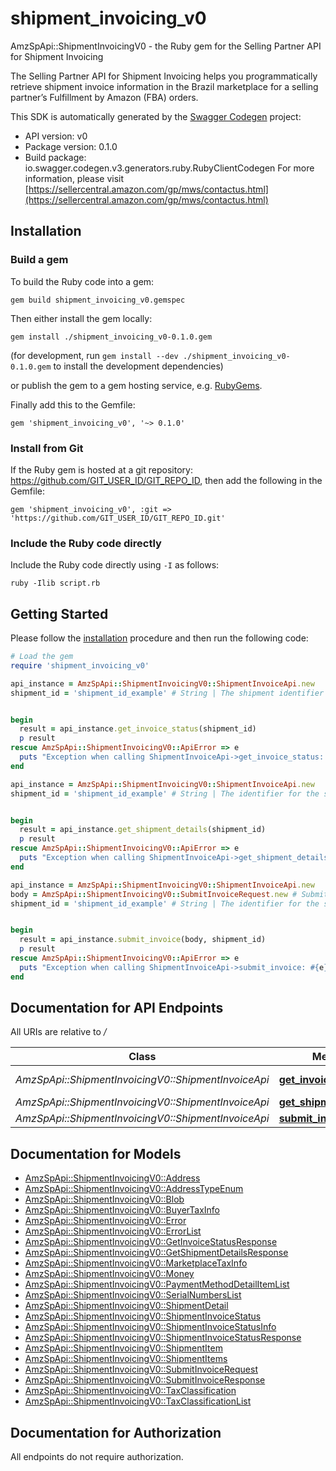 # shipment_invoicing_v0

AmzSpApi::ShipmentInvoicingV0 - the Ruby gem for the Selling Partner API for Shipment Invoicing

The Selling Partner API for Shipment Invoicing helps you programmatically retrieve shipment invoice information in the Brazil marketplace for a selling partner’s Fulfillment by Amazon (FBA) orders.

This SDK is automatically generated by the [Swagger Codegen](https://github.com/swagger-api/swagger-codegen) project:

- API version: v0
- Package version: 0.1.0
- Build package: io.swagger.codegen.v3.generators.ruby.RubyClientCodegen
For more information, please visit [https://sellercentral.amazon.com/gp/mws/contactus.html](https://sellercentral.amazon.com/gp/mws/contactus.html)

## Installation

### Build a gem

To build the Ruby code into a gem:

```shell
gem build shipment_invoicing_v0.gemspec
```

Then either install the gem locally:

```shell
gem install ./shipment_invoicing_v0-0.1.0.gem
```
(for development, run `gem install --dev ./shipment_invoicing_v0-0.1.0.gem` to install the development dependencies)

or publish the gem to a gem hosting service, e.g. [RubyGems](https://rubygems.org/).

Finally add this to the Gemfile:

    gem 'shipment_invoicing_v0', '~> 0.1.0'

### Install from Git

If the Ruby gem is hosted at a git repository: https://github.com/GIT_USER_ID/GIT_REPO_ID, then add the following in the Gemfile:

    gem 'shipment_invoicing_v0', :git => 'https://github.com/GIT_USER_ID/GIT_REPO_ID.git'

### Include the Ruby code directly

Include the Ruby code directly using `-I` as follows:

```shell
ruby -Ilib script.rb
```

## Getting Started

Please follow the [installation](#installation) procedure and then run the following code:
```ruby
# Load the gem
require 'shipment_invoicing_v0'

api_instance = AmzSpApi::ShipmentInvoicingV0::ShipmentInvoiceApi.new
shipment_id = 'shipment_id_example' # String | The shipment identifier for the shipment.


begin
  result = api_instance.get_invoice_status(shipment_id)
  p result
rescue AmzSpApi::ShipmentInvoicingV0::ApiError => e
  puts "Exception when calling ShipmentInvoiceApi->get_invoice_status: #{e}"
end

api_instance = AmzSpApi::ShipmentInvoicingV0::ShipmentInvoiceApi.new
shipment_id = 'shipment_id_example' # String | The identifier for the shipment. Get this value from the FBAOutboundShipmentStatus notification. For information about subscribing to notifications, see the [Notifications API Use Case Guide](doc:notifications-api-v1-use-case-guide).


begin
  result = api_instance.get_shipment_details(shipment_id)
  p result
rescue AmzSpApi::ShipmentInvoicingV0::ApiError => e
  puts "Exception when calling ShipmentInvoiceApi->get_shipment_details: #{e}"
end

api_instance = AmzSpApi::ShipmentInvoicingV0::ShipmentInvoiceApi.new
body = AmzSpApi::ShipmentInvoicingV0::SubmitInvoiceRequest.new # SubmitInvoiceRequest | 
shipment_id = 'shipment_id_example' # String | The identifier for the shipment.


begin
  result = api_instance.submit_invoice(body, shipment_id)
  p result
rescue AmzSpApi::ShipmentInvoicingV0::ApiError => e
  puts "Exception when calling ShipmentInvoiceApi->submit_invoice: #{e}"
end
```

## Documentation for API Endpoints

All URIs are relative to */*

Class | Method | HTTP request | Description
------------ | ------------- | ------------- | -------------
*AmzSpApi::ShipmentInvoicingV0::ShipmentInvoiceApi* | [**get_invoice_status**](docs/ShipmentInvoiceApi.md#get_invoice_status) | **GET** /fba/outbound/brazil/v0/shipments/{shipmentId}/invoice/status | 
*AmzSpApi::ShipmentInvoicingV0::ShipmentInvoiceApi* | [**get_shipment_details**](docs/ShipmentInvoiceApi.md#get_shipment_details) | **GET** /fba/outbound/brazil/v0/shipments/{shipmentId} | 
*AmzSpApi::ShipmentInvoicingV0::ShipmentInvoiceApi* | [**submit_invoice**](docs/ShipmentInvoiceApi.md#submit_invoice) | **POST** /fba/outbound/brazil/v0/shipments/{shipmentId}/invoice | 

## Documentation for Models

 - [AmzSpApi::ShipmentInvoicingV0::Address](docs/Address.md)
 - [AmzSpApi::ShipmentInvoicingV0::AddressTypeEnum](docs/AddressTypeEnum.md)
 - [AmzSpApi::ShipmentInvoicingV0::Blob](docs/Blob.md)
 - [AmzSpApi::ShipmentInvoicingV0::BuyerTaxInfo](docs/BuyerTaxInfo.md)
 - [AmzSpApi::ShipmentInvoicingV0::Error](docs/Error.md)
 - [AmzSpApi::ShipmentInvoicingV0::ErrorList](docs/ErrorList.md)
 - [AmzSpApi::ShipmentInvoicingV0::GetInvoiceStatusResponse](docs/GetInvoiceStatusResponse.md)
 - [AmzSpApi::ShipmentInvoicingV0::GetShipmentDetailsResponse](docs/GetShipmentDetailsResponse.md)
 - [AmzSpApi::ShipmentInvoicingV0::MarketplaceTaxInfo](docs/MarketplaceTaxInfo.md)
 - [AmzSpApi::ShipmentInvoicingV0::Money](docs/Money.md)
 - [AmzSpApi::ShipmentInvoicingV0::PaymentMethodDetailItemList](docs/PaymentMethodDetailItemList.md)
 - [AmzSpApi::ShipmentInvoicingV0::SerialNumbersList](docs/SerialNumbersList.md)
 - [AmzSpApi::ShipmentInvoicingV0::ShipmentDetail](docs/ShipmentDetail.md)
 - [AmzSpApi::ShipmentInvoicingV0::ShipmentInvoiceStatus](docs/ShipmentInvoiceStatus.md)
 - [AmzSpApi::ShipmentInvoicingV0::ShipmentInvoiceStatusInfo](docs/ShipmentInvoiceStatusInfo.md)
 - [AmzSpApi::ShipmentInvoicingV0::ShipmentInvoiceStatusResponse](docs/ShipmentInvoiceStatusResponse.md)
 - [AmzSpApi::ShipmentInvoicingV0::ShipmentItem](docs/ShipmentItem.md)
 - [AmzSpApi::ShipmentInvoicingV0::ShipmentItems](docs/ShipmentItems.md)
 - [AmzSpApi::ShipmentInvoicingV0::SubmitInvoiceRequest](docs/SubmitInvoiceRequest.md)
 - [AmzSpApi::ShipmentInvoicingV0::SubmitInvoiceResponse](docs/SubmitInvoiceResponse.md)
 - [AmzSpApi::ShipmentInvoicingV0::TaxClassification](docs/TaxClassification.md)
 - [AmzSpApi::ShipmentInvoicingV0::TaxClassificationList](docs/TaxClassificationList.md)

## Documentation for Authorization

 All endpoints do not require authorization.

